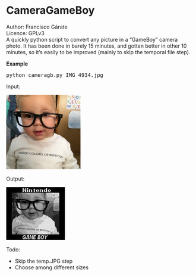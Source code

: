 # CameraGameBoy
Author: Francisco Gárate<br />
Licence: GPLv3<br />
A quickly python script to convert any picture in a “GameBoy” camera photo.
It has been done in barely 15 minutes, and gotten better in other 10 minutes, so it’s easily to be improved (mainly to skip the temporal file  step).

**Example**
<pre>
python cameragb.py IMG_4934.jpg
</pre>

Input:

![Picture](IMG_4934.jpg)

Output:

![Picture](GAMEBOYER.jpg)

Todo:
- Skip the temp.JPG step
- Choose among different sizes
